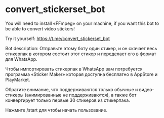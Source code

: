﻿# convert_stickerset_bot

You will need to install «FFmpeg» on your machine, if you want this bot to be able to convert video stickers!

Try it yourself: https://t.me/convert_stickerset_bot

Bot description:
Отправьте этому боту один стикер, и он скачает весь стикерпак в котором состоит этот стикер и переделает его в формат для WhatsApp. 

Чтобы импортировать стикерпак в WhatsApp вам потребуется программа «Sticker Maker» которая доступна бесплатно в AppStore и PlayMarket.

Обратите внимание, что поддерживаются только обычные и видео-стикеры (анимированные не поддерживаются), а также бот конвертирует только первые 30 стикеров из стикерпака.

Нажмите /start для чтобы начать пользование.
